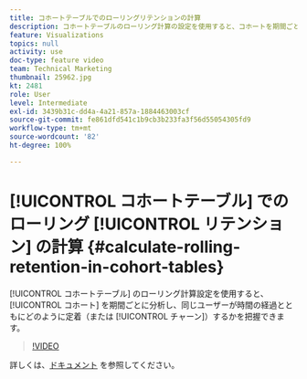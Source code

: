 ```yaml
---
title: コホートテーブルでのローリングリテンションの計算
description: コホートテーブルのローリング計算の設定を使用すると、コホートを期間ごとに分析し、同じユーザーが時間の経過とともにどのように定着（またはチャーン）するかを把握できます。
feature: Visualizations
topics: null
activity: use
doc-type: feature video
team: Technical Marketing
thumbnail: 25962.jpg
kt: 2481
role: User
level: Intermediate
exl-id: 3439b31c-dd4a-4a21-857a-1884463003cf
source-git-commit: fe861dfd541c1b9cb3b233fa3f56d55054305fd9
workflow-type: tm+mt
source-wordcount: '82'
ht-degree: 100%

---
```


# [!UICONTROL コホートテーブル] でのローリング [!UICONTROL リテンション] の計算 {#calculate-rolling-retention-in-cohort-tables}

[!UICONTROL コホートテーブル] のローリング計算設定を使用すると、 [!UICONTROL コホート] を期間ごとに分析し、同じユーザーが時間の経過とともにどのように定着（または [!UICONTROL チャーン]）するかを把握できます。

>[!VIDEO](https://video.tv.adobe.com/v/25962/?quality=12)

詳しくは、[ドキュメント](https://experienceleague.adobe.com/docs/analytics/analyze/analysis-workspace/visualizations/cohort-table/cohort-analysis.html?lang=ja) を参照してください。
